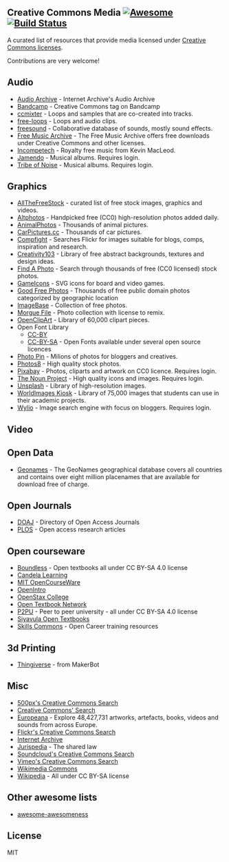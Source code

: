 ## Creative Commons Media [![Awesome](https://cdn.rawgit.com/sindresorhus/awesome/d7305f38d29fed78fa85652e3a63e154dd8e8829/media/badge.svg)](https://github.com/sindresorhus/awesome) [![Build Status](https://travis-ci.org/shime/creative-commons-media.svg?branch=master)](https://travis-ci.org/shime/creative-commons-media)

A curated list of resources that provide media licensed under [Creative Commons licenses](https://creativecommons.org/licenses/).

Contributions are very welcome!

## Audio
* [Audio Archive](https://archive.org/details/audio) - Internet Archive's Audio Archive
* [Bandcamp](https://bandcamp.com/tag/creative-commons) - Creative Commons tag on Bandcamp
* [ccmixter](http://ccmixter.org/) - Loops and samples that are co-created into tracks.
* [free-loops](http://free-loops.com/) - Loops and audio clips.
* [freesound](http://www.freesound.org/) - Collaborative database of sounds, mostly sound effects.
* [Free Music Archive](https://www.freemusicarchive.org/) - The Free Music Archive offers free downloads under Creative Commons and other licenses.
* [Incompetech](http://incompetech.com/music/) - Royalty free music from Kevin MacLeod.
* [Jamendo](http://jamendo.com) - Musical albums. Requires login.
* [Tribe of Noise](http://www.tribeofnoise.com/) - Musical albums. Requires login.

## Graphics

* [AllTheFreeStock](http://allthefreestock.com/) - curated list of free stock images, graphics and videos.
* [Altphotos](https://altphotos.com) - Handpicked free (CC0) high-resolution photos added daily.
* [AnimalPhotos](http://animalphotos.info/a/) - Thousands of animal pictures.
* [CarPictures.cc](http://carpictures.cc/cars/photo/) - Thousands of car pictures.
* [Compfight](http://www.compfight.com/) - Searches Flickr for images suitable for blogs, comps, inspiration and research.
* [Creativity103](http://creativity103.com/) - Library of free abstract backgrounds, textures and design ideas.
* [Find A Photo](http://finda.photo/) - Search through thousands of free (CC0 licensed) stock photos.
* [GameIcons](http://game-icons.net/) - SVG icons for board and video games.
* [Good Free Photos](https://www.goodfreephotos.com) - Thousands of free public domain photos categorized by geographic location
* [ImageBase](http://imagebase.net/) - Collection of free photos.
* [Morgue File](http://www.morguefile.com/archive/) - Photo collection with license to remix.
* [OpenClipArt](https://openclipart.org/) - Library of 60,000 clipart pieces.
* Open Font Library 
  + [CC-BY](https://fontlibrary.org/en/search?license=CC-BY) 
  + [CC-BY-SA](https://fontlibrary.org/en/search?license=CC-BY-SA) - Open Fonts available under several open source licences
* [Photo Pin](http://photopin.com/) - Milions of photos for bloggers and creatives.
* [Photos8](http://photos8.com/) - High quality stock photos.
* [Pixabay](https://pixabay.com/) - Photos, cliparts and artwork on CC0 licence. Requires login.
* [The Noun Project](http://thenounproject.com/) - High quality icons and images. Requires login.
* [Unsplash](https://unsplash.com/) - Library of high-resolution images.
* [WorldImages Kiosk](http://worldimages.sjsu.edu/) - Library of 75,000 images that students can use in their academic projects.
* [Wylio](http://wylio.com/) - Image search engine with focus on bloggers. Requires login.

## Video

## Open Data

* [Geonames](http://www.geonames.org/) - The GeoNames geographical database covers all countries and contains over eight million placenames that are available for download free of charge.

## Open Journals

* [DOAJ](https://doaj.org/) - Directory of Open Access Journals
* [PLOS](https://www.plos.org/) - Open access research articles

## Open courseware

* [Boundless](https://www.boundless.com/) - Open textbooks all under CC BY-SA 4.0 license
* [Candela Learning](https://courses.candelalearning.com/catalog/lumen)
* [MIT OpenCourseWare](http://ocw.mit.edu)
* [OpenIntro](https://www.openintro.org/)
* [OpenStax College](https://www.openstaxcollege.org/)
* [Open Textbook Network](http://open.umn.edu/opentextbooks/)
* [P2PU](https://www.p2pu.org/en/) - Peer to peer university - all under CC BY-SA 4.0 license
* [Siyavula Open Textbooks](http://www.siyavula.com/work-oer.html#BOOKS)
* [Skills Commons](https://www.skillscommons.org/) - Open Career training resources

## 3d Printing

* [Thingiverse](https://www.thingiverse.com/) - from MakerBot

## Misc

* [500px's Creative Commons Search](http://500px.com/creativecommons)
* [Creative Commons' Search](http://search.creativecommons.org/)
* [Europeana](http://www.europeana.eu/portal/) - Explore 48,427,731 artworks, artefacts, books, videos and sounds from across Europe. 
* [Flickr's Creative Commons Search](https://www.flickr.com/creativecommons/)
* [Internet Archive](https://archive.org) 
* [Jurispedia](http://jurispedia.org) - The shared law
* [Soundcloud's Creative Commons Search](https://soundcloud.com/search/sounds?filter.license=to_share)
* [Vimeo's Creative Commons Search](http://vimeo.com/creativecommons)
* [Wikimedia Commons](http://commons.wikimedia.org/)
* [Wikipedia](https://wikipedia.org) - All under CC BY-SA license

## Other awesome lists

* [awesome-awesomeness](https://github.com/bayandin/awesome-awesomeness)

## License

MIT